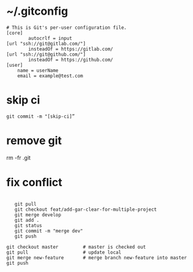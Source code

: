 

# ~/.gitconfig

```
# This is Git's per-user configuration file.
[core]
        autocrlf = input
[url "ssh://git@gitlab.com/"]
        insteadOf = https://gitlab.com/
[url "ssh://git@github.com/"]
        insteadOf = https://github.com/
[user]
	name = userName
	email = example@test.com
```


# skip ci

```
git commit -m "[skip-ci]”
```

# remove git

rm -fr .git


# fix conflict
```shell

   git pull
   git checkout feat/add-gar-clear-for-multiple-project
   git merge develop
   git add .
   git status
   git commit -m "merge dev"
   git push
```


```
git checkout master			# master is checked out
git pull					# update local
git merge new-feature		# merge branch new-feature into master
git push
```